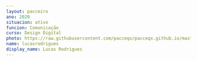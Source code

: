 ```yaml
---
layout: pacceiro
ano: 2020
situacion: ativo
funcion: Comunicação
curso: Design Digital
photo: https://raw.githubusercontent.com/pacceqx/pacceqx.github.io/master/assets/pic/bolsistas/pacce (19).png
name: lucasrodrigues
display_name: Lucas Rodrigues
---
```



